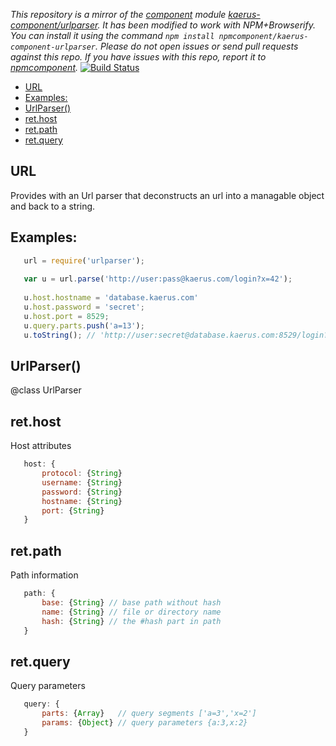 *This repository is a mirror of the [component](http://component.io) module [kaerus-component/urlparser](http://github.com/kaerus-component/urlparser). It has been modified to work with NPM+Browserify. You can install it using the command `npm install npmcomponent/kaerus-component-urlparser`. Please do not open issues or send pull requests against this repo. If you have issues with this repo, report it to [npmcomponent](https://github.com/airportyh/npmcomponent).*
[![Build Status](https://travis-ci.org/kaerus-component/urlparser.png)](https://travis-ci.org/kaerus-component/urlparser)

  - [URL](#url)
  - [Examples:](#examples)
  - [UrlParser()](#urlparser)
  - [ret.host](#rethost)
  - [ret.path](#retpath)
  - [ret.query](#retquery)

## URL

  Provides with an Url parser that deconstructs an url into a managable object and back to a string.
  
## Examples:
   
```js
   url = require('urlparser');
   
   var u = url.parse('http://user:pass@kaerus.com/login?x=42');
   
   u.host.hostname = 'database.kaerus.com'
   u.host.password = 'secret';
   u.host.port = 8529;
   u.query.parts.push('a=13');
   u.toString(); // 'http://user:secret@database.kaerus.com:8529/login?x=42&a=13'
```

## UrlParser()

  @class  UrlParser

## ret.host

  Host attributes
  
```js
   host: {
       protocol: {String}
       username: {String}
       password: {String}
       hostname: {String}
       port: {String}
   }
```

## ret.path

  Path information
  
```js
   path: {
       base: {String} // base path without hash
       name: {String} // file or directory name
       hash: {String} // the #hash part in path
   }
```

## ret.query

  Query parameters
  
```js
   query: {
       parts: {Array}   // query segments ['a=3','x=2'] 
       params: {Object} // query parameters {a:3,x:2}
   }
```

